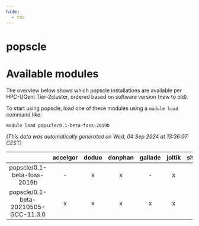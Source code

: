 ```yaml
---
hide:
  - toc
---
```


popscle
=======

# Available modules


The overview below shows which popscle installations are available per HPC-UGent Tier-2cluster, ordered based on software version (new to old).

To start using popscle, load one of these modules using a `module load` command like:

```shell
module load popscle/0.1-beta-foss-2019b
```

*(This data was automatically generated on Wed, 04 Sep 2024 at 13:36:07 CEST)*  

| |accelgor|doduo|donphan|gallade|joltik|shinx|skitty|
| :---: | :---: | :---: | :---: | :---: | :---: | :---: | :---: |
|popscle/0.1-beta-foss-2019b|-|x|x|-|x|-|x|
|popscle/0.1-beta-20210505-GCC-11.3.0|x|x|x|x|x|-|x|
